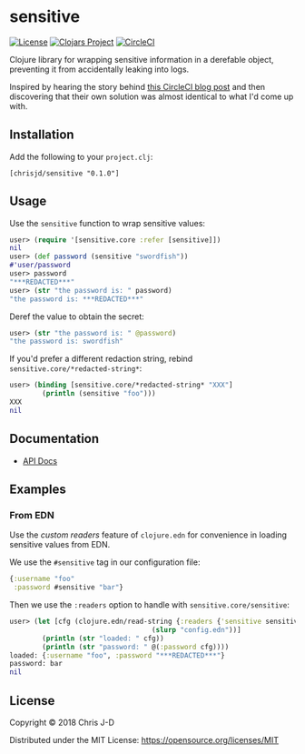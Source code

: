 # sensitive

[![License](https://img.shields.io/github/license/chrisjdavies/sensitive.svg)](LICENSE)
[![Clojars Project](https://img.shields.io/clojars/v/chrisjd/sensitive.svg)](https://clojars.org/chrisjd/sensitive)
[![CircleCI](https://circleci.com/gh/chrisjdavies/sensitive.svg?style=svg)](https://circleci.com/gh/chrisjdavies/sensitive)

Clojure library for wrapping sensitive information in a derefable
object, preventing it from accidentally leaking into logs.

Inspired by hearing the story behind [this CircleCI blog
post](https://circleci.com/blog/how-a-simple-logging-problem-turned-into-a-bear-trap-lessons-learned/)
and then discovering that their own solution was almost identical to
what I'd come up with.


## Installation

Add the following to your `project.clj`:

```
[chrisjd/sensitive "0.1.0"]
```


## Usage

Use the `sensitive` function to wrap sensitive values:

``` clojure
user> (require '[sensitive.core :refer [sensitive]])
nil
user> (def password (sensitive "swordfish"))
#'user/password
user> password
"***REDACTED***"
user> (str "the password is: " password)
"the password is: ***REDACTED***"
```

Deref the value to obtain the secret:

``` clojure
user> (str "the password is: " @password)
"the password is: swordfish"
```

If you'd prefer a different redaction string, rebind
`sensitive.core/*redacted-string*`:

``` clojure
user> (binding [sensitive.core/*redacted-string* "XXX"]
        (println (sensitive "foo")))
XXX
nil
```


## Documentation

- [API Docs](https://chrisjdavies.github.io/sensitive/)


## Examples

### From EDN

Use the _custom readers_ feature of `clojure.edn` for convenience in
loading sensitive values from EDN.

We use the `#sensitive` tag in our configuration file:

``` clojure
{:username "foo"
 :password #sensitive "bar"}
```

Then we use the `:readers` option to handle with
`sensitive.core/sensitive`:

``` clojure
user> (let [cfg (clojure.edn/read-string {:readers {'sensitive sensitive}}
                                   (slurp "config.edn"))]
        (println (str "loaded: " cfg))
        (println (str "password: " @(:password cfg))))
loaded: {:username "foo", :password "***REDACTED***"}
password: bar
nil
```


## License

Copyright © 2018 Chris J-D

Distributed under the MIT License: https://opensource.org/licenses/MIT

